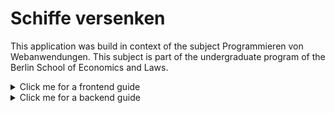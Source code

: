 # Schiffe versenken

This application was build in context of the subject Programmieren von Webanwendungen. This subject is part of the undergraduate program of the Berlin School of Economics and Laws. 


<details>
    <summary>Click me for a frontend guide</summary>

# frontend

This fronend is build with VueJS, Vite and TypeScript

## Recommended IDE Setup

[VSCode](https://code.visualstudio.com/) + [Volar](https://marketplace.visualstudio.com/items?itemName=Vue.volar) (and disable Vetur) + [TypeScript Vue Plugin (Volar)](https://marketplace.visualstudio.com/items?itemName=Vue.vscode-typescript-vue-plugin).

## Type Support for `.vue` Imports in TS

TypeScript cannot handle type information for `.vue` imports by default, so we replace the `tsc` CLI with `vue-tsc` for type checking. In editors, we need [TypeScript Vue Plugin (Volar)](https://marketplace.visualstudio.com/items?itemName=Vue.vscode-typescript-vue-plugin) to make the TypeScript language service aware of `.vue` types.

If the standalone TypeScript plugin doesn't feel fast enough to you, Volar has also implemented a [Take Over Mode](https://github.com/johnsoncodehk/volar/discussions/471#discussioncomment-1361669) that is more performant. You can enable it by the following steps:

1. Disable the built-in TypeScript Extension
   1. Run `Extensions: Show Built-in Extensions` from VSCode's command palette
   2. Find `TypeScript and JavaScript Language Features`, right click and select `Disable (Workspace)`
2. Reload the VSCode window by running `Developer: Reload Window` from the command palette.

## Customize configuration

See [Vite Configuration Reference](https://vitejs.dev/config/).

## Project Setup

```sh
npm install
```

### Compile and Hot-Reload for Development

```sh
npm run dev
```

### Type-Check, Compile and Minify for Production

```sh
npm run build
```

### Lint with [ESLint](https://eslint.org/)

```sh
npm run lint
```

</details>

<details>
    <summary>Click me for a backend guide</summary>

# backend

This backend is build with python 3.11.0 and java 17. Python is used to handle the messages and game logic. Java takes a part if a connection is refused and save the game into a mongodb.

## Recommended IDE setup
[VSCode](https://code.visualstudio.com/) + [Python extension](https://marketplace.visualstudio.com/items?itemName=ms-python.python) + [Java extension](https://marketplace.visualstudio.com/items?itemName=vscjava.vscode-java-pack) + [Maven extension](https://marketplace.visualstudio.com/items?itemName=vscjava.vscode-maven)

## Required modules
Latest version of [FastAPI](https://fastapi.tiangolo.com) <br>
Latest version of [MongoDB](https://www.mongodb.com)

## Project setup

```
uvicorn run app:main
```
</details>

